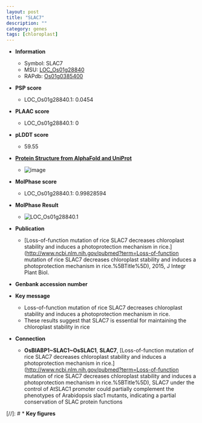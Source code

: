 ```yaml
---
layout: post
title: "SLAC7"
description: ""
category: genes
tags: [chloroplast]
---
```


* **Information**  
    + Symbol: SLAC7  
    + MSU: [LOC_Os01g28840](http://rice.plantbiology.msu.edu/cgi-bin/ORF_infopage.cgi?orf=LOC_Os01g28840)  
    + RAPdb: [Os01g0385400](http://rapdb.dna.affrc.go.jp/viewer/gbrowse_details/irgsp1?name=Os01g0385400)  

* **PSP score**  
    + LOC_Os01g28840.1: 0.0454 

* **PLAAC score**  
    + LOC_Os01g28840.1: 0 

* **pLDDT score**
    + 59.55

* **[Protein Structure from AlphaFold and UniProt](https://www.uniprot.org/uniprotkb/Q0JML5/entry#structure)**
    + ![image](https://ricepsp.github.io/images/Q0/AF-Q0JML5-F1.png)

* **MolPhase score**
    + LOC_Os01g28840.1: 0.99828594

* **MolPhase Result**
    + ![LOC_Os01g28840.1](https://304243504.github.io/Pictures/LOC_Os01g/LOC_Os01g28840.1.png)

* **Publication**  
    + [Loss-of-function mutation of rice SLAC7 decreases chloroplast stability and induces a photoprotection mechanism in rice.](http://www.ncbi.nlm.nih.gov/pubmed?term=Loss-of-function mutation of rice SLAC7 decreases chloroplast stability and induces a photoprotection mechanism in rice.%5BTitle%5D), 2015, J Integr Plant Biol.

* **Genbank accession number**  

* **Key message**  
    + Loss-of-function mutation of rice SLAC7 decreases chloroplast stability and induces a photoprotection mechanism in rice.
    + These results suggest that SLAC7 is essential for maintaining the chloroplast stability in rice

* **Connection**  
    + __OsBIABP1~SLAC1~OsSLAC1__, __SLAC7__, [Loss-of-function mutation of rice SLAC7 decreases chloroplast stability and induces a photoprotection mechanism in rice.](http://www.ncbi.nlm.nih.gov/pubmed?term=Loss-of-function mutation of rice SLAC7 decreases chloroplast stability and induces a photoprotection mechanism in rice.%5BTitle%5D), SLAC7 under the control of AtSLAC1 promoter could partially complement the phenotypes of Arabidopsis slac1 mutants, indicating a partial conservation of SLAC protein functions

[//]: # * **Key figures**  


